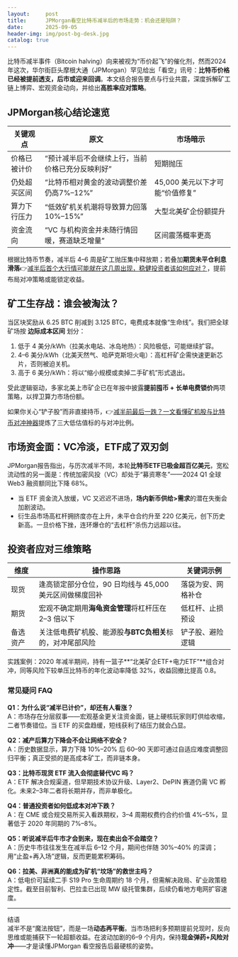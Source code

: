 ```yaml
---
layout:     post
title:      JPMorgan看空比特币减半后的市场走势：机会还是陷阱？
date:       2025-09-05
header-img: img/post-bg-desk.jpg
catalog: true
---
```


比特币减半事件（Bitcoin halving）向来被视为“币价起飞”的催化剂，然而2024年这次，华尔街巨头摩根大通（JPMorgan）罕见给出「看空」讯号：**比特币价格已经被提前透支，后市或迎来回调**。本文结合报告要点与行业共震，深度拆解矿工链上博弈、宏观资金动向，并给出**高胜率应对策略**。

## JPMorgan核心结论速览

| 关键观点 | 原文 | 市场暗示 |
| --- | --- | --- |
| 价格已被计价 | “预计减半后不会继续上行，当前价格已充分反映利好” | 短期抛压 |
| 仍处超买区间 | “比特币相对黄金的波动调整价差仍高7%–12%” | 45,000 美元以下才可能“价值修复” |
| 算力下行压力 | “低效矿机关机潮将导致算力回落 10%–15%” | 大型北美矿企份额提升 |
| 资金流向 | “VC 与机构资金并未随行情回暖，赛道缺乏增量” | 区间震荡概率更高 |

根据比特币节奏，减半后 4–6 周是矿工抛压集中释放期；若叠加**期货未平仓利息滑落**👉[减半后首个大行情可能就在这几周出现，稳健投资者该如何应对？](https://okxdog.com/)，提前布局对冲策略或能锁定收益。

## 矿工⽣存战：谁会被淘汰？

当区块奖励从 6.25 BTC 削减到 3.125 BTC，电费成本就像“生命线”。我们把全球矿场按 **边际成本区间** 划分：

1. 低于 4 美分/kWh（拉美水电站、冰岛地热）：风险极低，可能继续扩容。  
2. 4–6 美分/kWh（北美天然气、哈萨克斯坦火电）：高杠杆矿企需快速更新芯片，否则被迫关机。  
3. 高于 6 美分/kWh：将以“缩小规模或卖掉二手矿机”形式退出。

受此逻辑驱动，多家北美上市矿企已在年报中披露**提前囤币 + 长单电费锁价**两项策略，以捍卫算力市场份额。

如果你关心“铲子股”而非直接持币，👉[减半前最后一跌？一文看懂矿机股与比特币对冲神器](https://okxdog.com/)提炼了三大低估值标的与对冲比例。

## 市场资金面：VC冷淡，ETF成了双刃剑

JPMorgan报告指出，与历次减半不同，本轮**比特币ETF已吸金超百亿美元**，宽松流动性的另一面是：传统加密风投（VC）却处于“募资寒冬”——2024 Q1 全球 Web3 融资额同比下降 68%。

- 当 ETF 资金流入放缓，VC 又迟迟不进场，**场内新币供给>需求**的潜在失衡会加剧波动。  
- 衍生品市场高杠杆拥挤度亦在上升，未平仓合约升至 220 亿美元，创下历史新高。一旦价格下挫，连环爆仓的“去杠杆”杀伤力远超以往。

## 投资者应对三维策略

| 维度 | 操作思路 | 关键词示例 |
| --- | --- | --- |
| 现货 | 逢高锁定部分仓位，90 日均线与 45,000 美元区间做梯度回补 | 落袋为安、网格补仓 |
| 期货 | 宏观不确定期用**海龟资金管理**将杠杆压在 2–3 倍以下 | 低杠杆、止损预设 |
| 备选资产 | 关注低电费矿机股、能源股**与BTC负相关**标的，对冲尾部风险 | 铲子股、避险逻辑 |

实践案例：2020 年减半期间，持有一篮子**“北美矿企ETF+电力ETF”**组合对冲，同等风险下较单压比特币的年化波动率降低 32%，收益回撤比提高 0.8。

### 常见疑问 FAQ

**Q1：为什么说“减半已计价”，却还有人看涨？**  
A：市场存在分层叙事——宏观基金更关注资金面，链上硬核玩家则盯供给收缩，二者节奏错位。当 ETF 的买盘趋缓，短线获利了结压力就会凸显。

**Q2：减产后算力下降会不会让网络不安全？**  
A：历史数据显示，算力下降 10%–20% 后 60–90 天即可通过自适应难度调整回归平衡；真正受损的是高成本矿工，而非链本身。

**Q3：比特币现货 ETF 流入会彻底替代VC 吗？**  
A：ETF 解决合规渠道，但早期技术协议升级、Layer2、DePIN 赛道仍需 VC 孵化。未来2–3年二者将长期并存，而非单极化。

**Q4：普通投资者如何低成本对冲下跌？**  
A：在 CME 或合规交易所买入看跌期权，3–4 周期权费约合约价值 4%–5%，显著低于 2020 年同期的 7%–8%。

**Q5：听说减半后牛市才会到来，现在卖出会不会踏空？**  
A：历史牛市往往发生在减半后 6–12 个月，期间也伴随 30%–40% 的深调；用“止盈+再入场”逻辑，反而更能累积筹码。

**Q6：拉美、非洲真的能成为矿机“坟场”的救世主吗？**  
A：低电价可延续二手 S19 Pro 生命周期约 18 个月，但需解决政局、矿业政策稳定性。截至目前智利、巴拉圭已出现 MW 级托管集群，后续仍看地方电网扩容速度。

---

结语  
减半不是“魔法按钮”，而是一场**动态再平衡**。当市场把利多预期提前兑现时，反向思维或能捕获下一轮超额收益。在波动加剧的6–9 个月内，保持**现金弹药+风险对冲**——才是读懂JPMorgan 看空报告后最硬核的姿势。